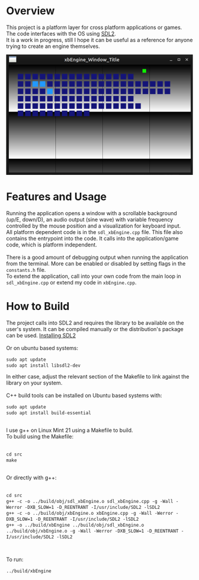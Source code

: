 # Overview

This project is a platform layer for cross platform applications or games. <br>
The code interfaces with the OS using [SDL2](https://wiki.libsdl.org/SDL2/FrontPage). <br>
It is a work in progress, still I hope it can be useful as a reference for anyone trying to create an engine themselves. <br>

![xbEngine](./xbEngineImg01.png)


# Features and Usage
Running the application opens a window with a scrollable background (up/E, down/D), an audio output (sine wave) with variable frequency controlled by the mouse position and a visualization for keyboard input. <br>
All platform dependent code is in the `sdl_xbEngine.cpp` file. This file also contains the entrypoint into the code. It calls into the application/game code, which is platform independent. <br>
<br>
There is a good amount of debugging output when running the application from the terminal. More can be enabled or disabled by setting flags in the `constants.h` file. <br>
To extend the application, call into your own code from the main loop in `sdl_xbEngine.cpp` or extend my code in `xbEngine.cpp`. <br>


# How to Build
The project calls into SDL2 and requires the library to be available on the user's system. It can be compiled manually or the distribution's package can be used. [Installing SDL2](https://wiki.libsdl.org/SDL2/Installation) <br>
<br>
Or on ubuntu based systems: <br>

```
sudo apt update
sudo apt install libsdl2-dev
```

In either case, adjust the relevant section of the Makefile to link against the library on your system. <br>
<br>
C++ build tools can be installed on Ubuntu based systems with: <br>

```
sudo apt update
sudo apt install build-essential
```

<br>
I use g++ on Linux Mint 21 using a Makefile to build. <br>
To build using the Makefile: <br>
<br>

```
cd src
make
```

<br>
Or directly with g++: <br>
<br>

```
cd src
g++ -c -o ../build/obj/sdl_xbEngine.o sdl_xbEngine.cpp -g -Wall -Werror -DXB_SLOW=1 -D_REENTRANT -I/usr/include/SDL2 -lSDL2
g++ -c -o ../build/obj/xbEngine.o xbEngine.cpp -g -Wall -Werror -DXB_SLOW=1 -D_REENTRANT -I/usr/include/SDL2 -lSDL2
g++ -o ../build/xbEngine ../build/obj/sdl_xbEngine.o ../build/obj/xbEngine.o -g -Wall -Werror -DXB_SLOW=1 -D_REENTRANT -I/usr/include/SDL2 -lSDL2
```

<br>

To run: <br>

```
../build/xbEngine
```

<br>
